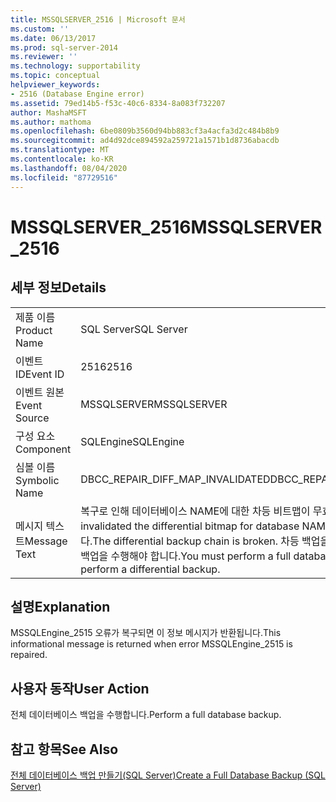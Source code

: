 ```yaml
---
title: MSSQLSERVER_2516 | Microsoft 문서
ms.custom: ''
ms.date: 06/13/2017
ms.prod: sql-server-2014
ms.reviewer: ''
ms.technology: supportability
ms.topic: conceptual
helpviewer_keywords:
- 2516 (Database Engine error)
ms.assetid: 79ed14b5-f53c-40c6-8334-8a083f732207
author: MashaMSFT
ms.author: mathoma
ms.openlocfilehash: 6be0809b3560d94bb883cf3a4acfa3d2c484b8b9
ms.sourcegitcommit: ad4d92dce894592a259721a1571b1d8736abacdb
ms.translationtype: MT
ms.contentlocale: ko-KR
ms.lasthandoff: 08/04/2020
ms.locfileid: "87729516"
---
```

# <a name="mssqlserver_2516"></a><span data-ttu-id="5a8db-102">MSSQLSERVER_2516</span><span class="sxs-lookup"><span data-stu-id="5a8db-102">MSSQLSERVER_2516</span></span>
    
## <a name="details"></a><span data-ttu-id="5a8db-103">세부 정보</span><span class="sxs-lookup"><span data-stu-id="5a8db-103">Details</span></span>  
  
|||  
|-|-|  
|<span data-ttu-id="5a8db-104">제품 이름</span><span class="sxs-lookup"><span data-stu-id="5a8db-104">Product Name</span></span>|<span data-ttu-id="5a8db-105">SQL Server</span><span class="sxs-lookup"><span data-stu-id="5a8db-105">SQL Server</span></span>|  
|<span data-ttu-id="5a8db-106">이벤트 ID</span><span class="sxs-lookup"><span data-stu-id="5a8db-106">Event ID</span></span>|<span data-ttu-id="5a8db-107">2516</span><span class="sxs-lookup"><span data-stu-id="5a8db-107">2516</span></span>|  
|<span data-ttu-id="5a8db-108">이벤트 원본</span><span class="sxs-lookup"><span data-stu-id="5a8db-108">Event Source</span></span>|<span data-ttu-id="5a8db-109">MSSQLSERVER</span><span class="sxs-lookup"><span data-stu-id="5a8db-109">MSSQLSERVER</span></span>|  
|<span data-ttu-id="5a8db-110">구성 요소</span><span class="sxs-lookup"><span data-stu-id="5a8db-110">Component</span></span>|<span data-ttu-id="5a8db-111">SQLEngine</span><span class="sxs-lookup"><span data-stu-id="5a8db-111">SQLEngine</span></span>|  
|<span data-ttu-id="5a8db-112">심볼 이름</span><span class="sxs-lookup"><span data-stu-id="5a8db-112">Symbolic Name</span></span>|<span data-ttu-id="5a8db-113">DBCC_REPAIR_DIFF_MAP_INVALIDATED</span><span class="sxs-lookup"><span data-stu-id="5a8db-113">DBCC_REPAIR_DIFF_MAP_INVALIDATED</span></span>|  
|<span data-ttu-id="5a8db-114">메시지 텍스트</span><span class="sxs-lookup"><span data-stu-id="5a8db-114">Message Text</span></span>|<span data-ttu-id="5a8db-115">복구로 인해 데이터베이스 NAME에 대한 차등 비트맵이 무효화되었습니다.</span><span class="sxs-lookup"><span data-stu-id="5a8db-115">Repair has invalidated the differential bitmap for database NAME.</span></span> <span data-ttu-id="5a8db-116">차등 백업 체인이 끊어졌습니다.</span><span class="sxs-lookup"><span data-stu-id="5a8db-116">The differential backup chain is broken.</span></span> <span data-ttu-id="5a8db-117">차등 백업을 수행하려면 전체 데이터베이스 백업을 수행해야 합니다.</span><span class="sxs-lookup"><span data-stu-id="5a8db-117">You must perform a full database backup before you can perform a differential backup.</span></span>|  
  
## <a name="explanation"></a><span data-ttu-id="5a8db-118">설명</span><span class="sxs-lookup"><span data-stu-id="5a8db-118">Explanation</span></span>  
 <span data-ttu-id="5a8db-119">MSSQLEngine_2515 오류가 복구되면 이 정보 메시지가 반환됩니다.</span><span class="sxs-lookup"><span data-stu-id="5a8db-119">This informational message is returned when error MSSQLEngine_2515 is repaired.</span></span>  
  
## <a name="user-action"></a><span data-ttu-id="5a8db-120">사용자 동작</span><span class="sxs-lookup"><span data-stu-id="5a8db-120">User Action</span></span>  
 <span data-ttu-id="5a8db-121">전체 데이터베이스 백업을 수행합니다.</span><span class="sxs-lookup"><span data-stu-id="5a8db-121">Perform a full database backup.</span></span>  
  
## <a name="see-also"></a><span data-ttu-id="5a8db-122">참고 항목</span><span class="sxs-lookup"><span data-stu-id="5a8db-122">See Also</span></span>  
 [<span data-ttu-id="5a8db-123">전체 데이터베이스 백업 만들기&#40;SQL Server&#41;</span><span class="sxs-lookup"><span data-stu-id="5a8db-123">Create a Full Database Backup &#40;SQL Server&#41;</span></span>](../backup-restore/create-a-full-database-backup-sql-server.md)  
  
  

